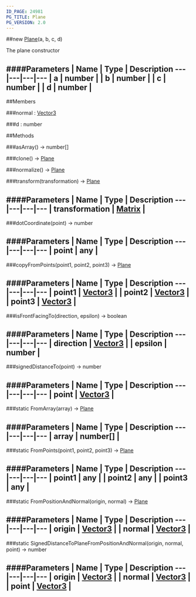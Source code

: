 ```yaml
---
ID_PAGE: 24981
PG_TITLE: Plane
PG_VERSION: 2.0
---
```

##new [Plane](/classes/Plane)(a, b, c, d)



The plane constructor




####Parameters
 | Name | Type | Description
---|---|---|---
 | a | number | 
 | b | number | 
 | c | number | 
 | d | number | 
---

##Members

###normal : [Vector3](/classes/Vector3)


###d : number




##Methods

###asArray() &rarr; number[]


###clone() &rarr; [Plane](/classes/Plane)


###normalize() &rarr; [Plane](/classes/Plane)


###transform(transformation) &rarr; [Plane](/classes/Plane)

####Parameters
 | Name | Type | Description
---|---|---|---
 | transformation | [Matrix](/classes/Matrix) | 
---

###dotCoordinate(point) &rarr; number

####Parameters
 | Name | Type | Description
---|---|---|---
 | point | any | 
---

###copyFromPoints(point1, point2, point3) &rarr; [Plane](/classes/Plane)

####Parameters
 | Name | Type | Description
---|---|---|---
 | point1 | [Vector3](/classes/Vector3) | 
 | point2 | [Vector3](/classes/Vector3) | 
 | point3 | [Vector3](/classes/Vector3) | 
---

###isFrontFacingTo(direction, epsilon) &rarr; boolean

####Parameters
 | Name | Type | Description
---|---|---|---
 | direction | [Vector3](/classes/Vector3) | 
 | epsilon | number | 
---

###signedDistanceTo(point) &rarr; number

####Parameters
 | Name | Type | Description
---|---|---|---
 | point | [Vector3](/classes/Vector3) | 
---

###static FromArray(array) &rarr; [Plane](/classes/Plane)

####Parameters
 | Name | Type | Description
---|---|---|---
 | array | number[] | 
---

###static FromPoints(point1, point2, point3) &rarr; [Plane](/classes/Plane)

####Parameters
 | Name | Type | Description
---|---|---|---
 | point1 | any | 
 | point2 | any | 
 | point3 | any | 
---

###static FromPositionAndNormal(origin, normal) &rarr; [Plane](/classes/Plane)

####Parameters
 | Name | Type | Description
---|---|---|---
 | origin | [Vector3](/classes/Vector3) | 
 | normal | [Vector3](/classes/Vector3) | 
---

###static SignedDistanceToPlaneFromPositionAndNormal(origin, normal, point) &rarr; number

####Parameters
 | Name | Type | Description
---|---|---|---
 | origin | [Vector3](/classes/Vector3) | 
 | normal | [Vector3](/classes/Vector3) | 
 | point | [Vector3](/classes/Vector3) | 
---
